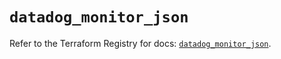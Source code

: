 # `datadog_monitor_json`

Refer to the Terraform Registry for docs: [`datadog_monitor_json`](https://registry.terraform.io/providers/datadog/datadog/3.35.0/docs/resources/monitor_json).
